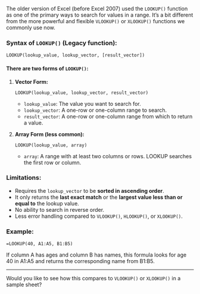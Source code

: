 The older version of Excel (before Excel 2007) used the `LOOKUP()` function as one of the primary ways to search for values in a range. It’s a bit different from the more powerful and flexible `VLOOKUP()` or `XLOOKUP()` functions we commonly use now.

### Syntax of `LOOKUP()` (Legacy function):

```excel
LOOKUP(lookup_value, lookup_vector, [result_vector])
```

#### There are two forms of `LOOKUP()`:

1. **Vector Form:**
   ```excel
   LOOKUP(lookup_value, lookup_vector, result_vector)
   ```
   - `lookup_value`: The value you want to search for.
   - `lookup_vector`: A one-row or one-column range to search.
   - `result_vector`: A one-row or one-column range from which to return a value.

2. **Array Form (less common):**
   ```excel
   LOOKUP(lookup_value, array)
   ```
   - `array`: A range with at least two columns or rows. LOOKUP searches the first row or column.

### Limitations:
- Requires the `lookup_vector` to be **sorted in ascending order**.
- It only returns the **last exact match** or the **largest value less than or equal to** the lookup value.
- No ability to search in reverse order.
- Less error handling compared to `VLOOKUP()`, `HLOOKUP()`, or `XLOOKUP()`.

### Example:

```excel
=LOOKUP(40, A1:A5, B1:B5)
```

If column A has ages and column B has names, this formula looks for age 40 in A1:A5 and returns the corresponding name from B1:B5.

---

Would you like to see how this compares to `VLOOKUP()` or `XLOOKUP()` in a sample sheet?
